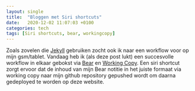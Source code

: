 ```yaml
---
layout: single
title:  "Bloggen met Siri shortcuts"
date:   2020-12-02 11:07:03 +0100
categories: tech
tags: [Siri shortcuts, bear, workingcopy]
---
```

Zoals zovelen die [Jekyll](https://jekyllrb.com) gebruiken zocht ook ik naar een workflow voor op mijn gsm/tablet. Vandaag heb ik (als deze post lukt) een succesvolle workflow in elkaar gebokst via [Bear](https://bear.app) en [Working Copy](hytps://workingcopyapp.com). Een siri shortcut zorgt ervoor dat de inhoud van mijn Bear notitie in het juiste formaat via working copy naar mijn github repository gepushed wordt om daarna gedeployed te worden op deze website.